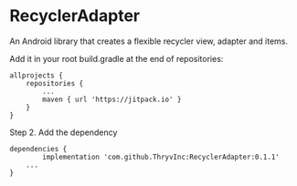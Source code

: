 # RecyclerAdapter
An Android library that creates a flexible recycler view, adapter and items.

Add it in your root build.gradle at the end of repositories:

	allprojects {
		repositories {
			...
			maven { url 'https://jitpack.io' }
		}
	}
Step 2. Add the dependency

	dependencies {
	        implementation 'com.github.ThryvInc:RecyclerAdapter:0.1.1'
		...
	}
